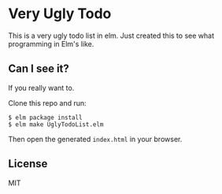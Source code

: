 Very Ugly Todo
==============

This is a very ugly todo list in elm. Just created this to see what programming
in Elm's like.

Can I see it?
-------------

If you really want to.

Clone this repo and run:

    $ elm package install
    $ elm make UglyTodoList.elm

Then open the generated `index.html` in your browser.

License
-------

MIT
